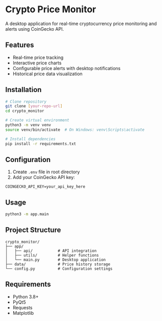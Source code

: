 # Crypto Price Monitor

A desktop application for real-time cryptocurrency price monitoring and alerts using CoinGecko API.

## Features

- Real-time price tracking
- Interactive price charts
- Configurable price alerts with desktop notifications
- Historical price data visualization

## Installation

```bash
# Clone repository
git clone [your-repo-url]
cd crypto_monitor

# Create virtual environment
python3 -m venv venv
source venv/bin/activate  # On Windows: venv\Scripts\activate

# Install dependencies
pip install -r requirements.txt
```

## Configuration

1. Create `.env` file in root directory
2. Add your CoinGecko API key:

```
COINGECKO_API_KEY=your_api_key_here
```

## Usage

```bash
python3 -m app.main
```

## Project Structure

```
crypto_monitor/
├── app/
│   ├── api/           # API integration
│   ├── utils/         # Helper functions
│   └── main.py        # Desktop application
├── data/              # Price history storage
└── config.py          # Configuration settings
```

## Requirements

- Python 3.8+
- PyQt5
- Requests
- Matplotlib
